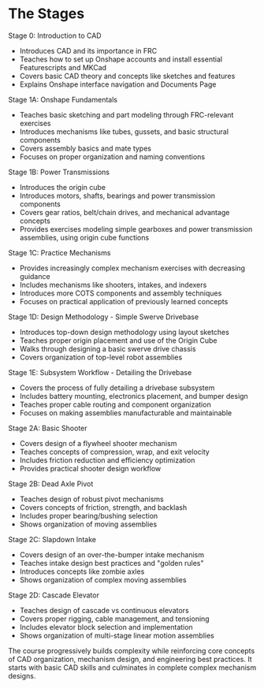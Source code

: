 # The Stages
Stage 0: Introduction to CAD

- Introduces CAD and its importance in FRC
- Teaches how to set up Onshape accounts and install essential Featurescripts and MKCad
- Covers basic CAD theory and concepts like sketches and features
- Explains Onshape interface navigation and Documents Page

Stage 1A: Onshape Fundamentals

- Teaches basic sketching and part modeling through FRC-relevant exercises
- Introduces mechanisms like tubes, gussets, and basic structural components
- Covers assembly basics and mate types
- Focuses on proper organization and naming conventions

Stage 1B: Power Transmissions  

- Introduces the origin cube
- Introduces motors, shafts, bearings and power transmission components
- Covers gear ratios, belt/chain drives, and mechanical advantage concepts
- Provides exercises modeling simple gearboxes and power transmission assemblies, using origin cube functions 

Stage 1C: Practice Mechanisms

- Provides increasingly complex mechanism exercises with decreasing guidance
- Includes mechanisms like shooters, intakes, and indexers
- Introduces more COTS components and assembly techniques
- Focuses on practical application of previously learned concepts

Stage 1D: Design Methodology - Simple Swerve Drivebase

- Introduces top-down design methodology using layout sketches
- Teaches proper origin placement and use of the Origin Cube
- Walks through designing a basic swerve drive chassis
- Covers organization of top-level robot assemblies

Stage 1E: Subsystem Workflow - Detailing the Drivebase

- Covers the process of fully detailing a drivebase subsystem
- Includes battery mounting, electronics placement, and bumper design
- Teaches proper cable routing and component organization
- Focuses on making assemblies manufacturable and maintainable

Stage 2A: Basic Shooter

- Covers design of a flywheel shooter mechanism
- Teaches concepts of compression, wrap, and exit velocity
- Includes friction reduction and efficiency optimization
- Provides practical shooter design workflow

Stage 2B: Dead Axle Pivot

- Teaches design of robust pivot mechanisms
- Covers concepts of friction, strength, and backlash
- Includes proper bearing/bushing selection
- Shows organization of moving assemblies

Stage 2C: Slapdown Intake

- Covers design of an over-the-bumper intake mechanism
- Teaches intake design best practices and "golden rules"
- Introduces concepts like zombie axles
- Shows organization of complex moving assemblies

Stage 2D: Cascade Elevator

- Teaches design of cascade vs continuous elevators
- Covers proper rigging, cable management, and tensioning
- Includes elevator block selection and implementation
- Shows organization of multi-stage linear motion assemblies

The course progressively builds complexity while reinforcing core concepts of CAD organization, mechanism design, and engineering best practices. It starts with basic CAD skills and culminates in complete complex mechanism designs.

<br>
